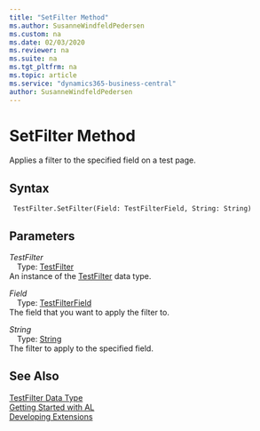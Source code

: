 ```yaml
---
title: "SetFilter Method"
ms.author: SusanneWindfeldPedersen
ms.custom: na
ms.date: 02/03/2020
ms.reviewer: na
ms.suite: na
ms.tgt_pltfrm: na
ms.topic: article
ms.service: "dynamics365-business-central"
author: SusanneWindfeldPedersen
---
```

[//]: # (START>DO_NOT_EDIT)
[//]: # (IMPORTANT:Do not edit any of the content between here and the END>DO_NOT_EDIT.)
[//]: # (Any modifications should be made in the .xml files in the ModernDev repo.)
# SetFilter Method
Applies a filter to the specified field on a test page.


## Syntax
```
 TestFilter.SetFilter(Field: TestFilterField, String: String)
```
## Parameters
*TestFilter*  
&emsp;Type: [TestFilter](testfilter-data-type.md)  
An instance of the [TestFilter](testfilter-data-type.md) data type.  

*Field*  
&emsp;Type: [TestFilterField](../testfilterfield/testfilterfield-data-type.md)  
The field that you want to apply the filter to.
          
*String*  
&emsp;Type: [String](../string/string-data-type.md)  
The filter to apply to the specified field.
          



[//]: # (IMPORTANT: END>DO_NOT_EDIT)
## See Also
[TestFilter Data Type](testfilter-data-type.md)  
[Getting Started with AL](../../devenv-get-started.md)  
[Developing Extensions](../../devenv-dev-overview.md)